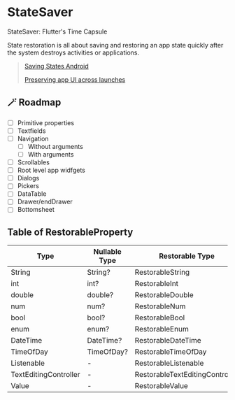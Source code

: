 # StateSaver

StateSaver: Flutter's Time Capsule

State restoration is all about saving and restoring an app state quickly after the system destroys activities or applications.

>
> [Saving States Android](https://developer.android.com/topic/libraries/architecture/saving-states)
>
> [Preserving app UI across launches](https://developer.apple.com/documentation/uikit/view_controllers/preserving_your_app_s_ui_across_launches)
>

## 🪄 Roadmap
- [ ] Primitive properties
- [ ] Textfields
- [ ] Navigation
    - [ ] Without arguments
    - [ ] With arguments
- [ ] Scrollables
- [ ] Root level app widfgets
- [ ] Dialogs
- [ ] Pickers
- [ ] DataTable
- [ ] Drawer/endDrawer
- [ ] Bottomsheet

## Table of RestorableProperty

| Type | Nullable Type | Restorable Type | Restorable Nullable Type |
|------|-------|-------|-------|
| String | String? | RestorableString | RestorableStringN |
| int | int? | RestorableInt | RestorableIntN |
| double | double? | RestorableDouble | RestorableDoubleN |
| num | num? | RestorableNum | RestorableNumN |
| bool | bool? | RestorableBool | RestorableBoolN |
| enum | enum? | RestorableEnum | RestorableEnumN |
| DateTime | DateTime? | RestorableDateTime | RestorableDateTimeN |
| TimeOfDay | TimeOfDay? | RestorableTimeOfDay | RestorableTimeOfDayN |
| Listenable | - | RestorableListenable | - |
| TextEditingController | - | RestorableTextEditingController | - |
| Value<T> | - | RestorableValue<T> | - |

